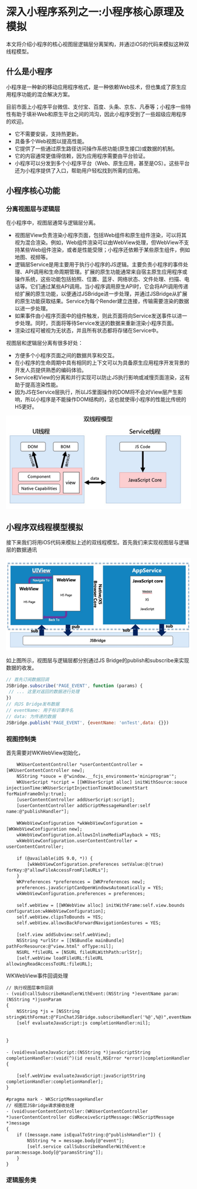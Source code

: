 # 深入小程序系列之一:小程序核心原理及模拟

本文将介绍小程序的核心视图层逻辑层分离架构，并通过iOS的代码来模拟这种双线程模型。

## 什么是小程序

小程序是一种新的移动应用程序格式，是一种依赖Web技术，但也集成了原生应用程序功能的混合解决方案。

目前市面上小程序平台微信、支付宝、百度、头条、京东、凡泰等；小程序一些特性有助于填补Web和原生平台之间的鸿沟，因此小程序受到了一些超级应用程序的欢迎。

* 它不需要安装，支持热更新。
* 具备多个Web视图以提高性能。
* 它提供了一些通过原生路径访问操作系统功能(原生接口)或数据的机制。
* 它的内容通常更值得信赖，因为应用程序需要由平台验证。
* 小程序可以分发到多个小程序平台（Web、原生应用，甚至是OS）。这些平台还为小程序提供了入口，帮助用户轻松找到所需的应用。

## 小程序核心功能

### 分离视图层与逻辑层

在小程序中，视图层通常与逻辑层分离。

* 视图层View负责渲染小程序页面，包括Web组件和原生组件渲染，可以将其视为混合渲染。例如，Web组件渲染可以由WebView处理，但WebView不支持某些Web组件渲染，或者是性能受限；小程序还依赖于某些原生组件，例如地图、视频等。
* 逻辑层Service是用主要用于执行小程序的JS逻辑。主要负责小程序的事件处理、API调用和生命周期管理。扩展的原生功能通常来自宿主原生应用程序或操作系统，这些功能包括拍照、位置、蓝牙、网络状态、文件处理、扫描、电话等。它们通过某些API调用。当小程序调用原生API时，它会将API调用传递给扩展的原生功能，以便通过JSBridge进一步处理，并通过JSBridge从扩展的原生功能获取结果。Service为每个Render建立连接，传输需要渲染的数据以进一步处理。
* 如果事件由小程序页面中的组件触发，则此页面将向Service发送事件以进一步处理。同时，页面将等待Service发送的数据来重新渲染小程序页面。
* 渲染过程可被视为无状态，并且所有状态都将存储在Service中。

视图层和逻辑层分离有很多好处：

* 方便多个小程序页面之间的数据共享和交互。
* 在小程序的生命周期中具有相同的上下文可以为具备原生应用程序开发背景的开发人员提供熟悉的编码体验。
* Service和View的分离和并行实现可以防止JS执行影响或减慢页面渲染，这有助于提高渲染性能。
* 因为JS在Service层执行，所以JS里面操作的DOM将不会对View层产生影响，所以小程序是不能操作DOM结构的，这也就使得小程序的性能比传统的H5更好。

![图1](./img/01.jpg)

## 小程序双线程模型模拟

接下来我们将用iOS代码来模拟上述的双线程模型。首先我们来实现视图层与逻辑层的数据通讯

![图2](./img/02.jpg)

如上图所示，视图层与逻辑层都分别通过JS Bridge的publish和subscribe来实现数据的收发。

```javascript
// 首先订阅数据回调
JSBridge.subscribe('PAGE_EVENT', function (params) {
 // ... 这里对返回的数据进行处理
})
// 向JS Bridge发布数据
// eventName: 用于标识事件名
// data: 为传递的数据
JSBridge.publish('PAGE_EVENT', {eventName: 'onTest',data: {}})
```
### 视图控制类

首先需要对WKWebView初始化，

```object-c
    WKUserContentController *userContentController = [WKUserContentController new];
    NSString *souce = @"window.__fcjs_environment='miniprogram'";
    WKUserScript *script = [[WKUserScript alloc] initWithSource:souce injectionTime:WKUserScriptInjectionTimeAtDocumentStart forMainFrameOnly:true];
    [userContentController addUserScript:script];
    [userContentController addScriptMessageHandler:self name:@"publishHandler"];
    
    WKWebViewConfiguration *wkWebViewConfiguration = [WKWebViewConfiguration new];
    wkWebViewConfiguration.allowsInlineMediaPlayback = YES;
    wkWebViewConfiguration.userContentController = userContentController;
    
    if (@available(iOS 9.0, *)) {
        [wkWebViewConfiguration.preferences setValue:@(true) forKey:@"allowFileAccessFromFileURLs"];
    }
    WKPreferences *preferences = [WKPreferences new];
    preferences.javaScriptCanOpenWindowsAutomatically = YES;
    wkWebViewConfiguration.preferences = preferences;
    
    self.webView = [[WKWebView alloc] initWithFrame:self.view.bounds configuration:wkWebViewConfiguration];
    self.webView.clipsToBounds = YES;
    self.webView.allowsBackForwardNavigationGestures = YES;
    
    [self.view addSubview:self.webView];
    NSString *urlStr = [[NSBundle mainBundle] pathForResource:@"view.html" ofType:nil];
    NSURL *fileURL = [NSURL fileURLWithPath:urlStr];
    [self.webView loadFileURL:fileURL allowingReadAccessToURL:fileURL];
```

WKWebView事件回调处理

```object-c
// 执行视图层事件回调
- (void)callSubscribeHandlerWithEvent:(NSString *)eventName param:(NSString *)jsonParam
{
    NSString *js = [NSString stringWithFormat:@"FinChatJSBridge.subscribeHandler('%@',%@)",eventName,jsonParam];
    [self evaluateJavaScript:js completionHandler:nil];
    
    
}

- (void)evaluateJavaScript:(NSString *)javaScriptString completionHandler:(void(^)(id result,NSError *error))completionHandler
{
    
    [self.webView evaluateJavaScript:javaScriptString completionHandler:completionHandler];
}

#pragma mark - WKScriptMessageHandler
// 视图层JSBridge请求接收处理
- (void)userContentController:(WKUserContentController *)userContentController didReceiveScriptMessage:(WKScriptMessage *)message
{
    if ([message.name isEqualToString:@"publishHandler"]) {
        NSString *e = message.body[@"event"];
        [self.service callSubscribeHandlerWithEvent:e param:message.body[@"paramsString"]];
    }
}
```

### 逻辑服务类

